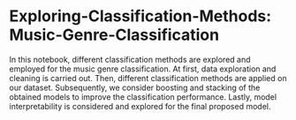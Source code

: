 # Exploring-Classification-Methods: Music-Genre-Classification
In this notebook, different classification methods are explored and employed for the music genre classification. At first, data exploration and cleaning is carried out. Then, different classification methods are applied on our dataset. Subsequently, we consider boosting and stacking of the obtained models to improve the classification performance. Lastly, model interpretability is considered and explored for the final proposed model.

